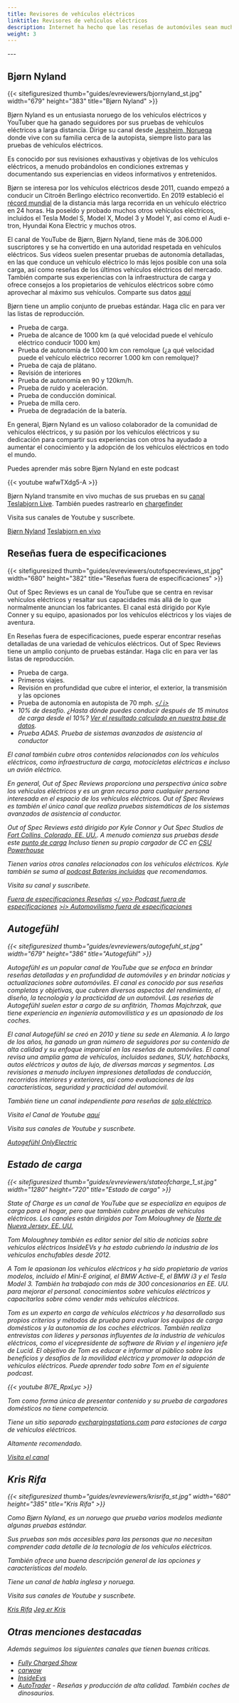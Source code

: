 ```yaml
---
title: Revisores de vehículos eléctricos
linktitle: Revisores de vehículos eléctricos
description: Internet ha hecho que las reseñas de automóviles sean mucho mejores que antes. En la televisión, es posible que obtengas una reseña de 2 a 3 minutos de un modelo específico en alguna exhibición de automóviles, pero con reseñas en YouTube y en línea, puedes obtener horas de materiales para cada modelo de vehículo eléctrico. EVKX.net tiene algunos críticos favoritos que le brindan las mejores reseñas de vehículos eléctricos. 
weight: 3
---
```

<!-- markdownlint-disable MD033 -->---

## Bjørn Nyland

{{< sitefiguresized thumb="guides/evreviewers/bjornyland_st.jpg" width="679" height="383" title="Bjørn Nyland" >}}

Bjørn Nyland es un entusiasta noruego de los vehículos eléctricos y YouTuber que ha ganado seguidores por sus pruebas de vehículos eléctricos a larga distancia. Dirige su canal desde [Jessheim, Noruega](https://www.google.com/maps/@60.1299626,11.1744069,783m/data=!3m1!1e3?entry=ttu)
donde vive con su familia cerca de la autopista, siempre listo para las pruebas de vehículos eléctricos.

Es conocido por sus revisiones exhaustivas y objetivas de los vehículos eléctricos, a menudo probándolos en condiciones extremas y documentando sus experiencias en videos informativos y entretenidos.

Bjørn se interesa por los vehículos eléctricos desde 2011, cuando empezó a conducir un Citroën Berlingo eléctrico reconvertido. En 2019 estableció el [récord mundial](https://www.youtube.com/watch?v=R-2Yj-uVeB0) de la distancia más larga recorrida en un vehículo eléctrico en 24 horas. Ha poseído y probado muchos otros vehículos eléctricos, incluidos el Tesla Model S, Model X, Model 3 y Model Y, así como el Audi e-tron, Hyundai Kona Electric y muchos otros.

El canal de YouTube de Bjørn, Bjørn Nyland, tiene más de 306.000 suscriptores y se ha convertido en una autoridad respetada en vehículos eléctricos. Sus vídeos suelen presentar pruebas de autonomía detalladas, en las que conduce un vehículo eléctrico lo más lejos posible con una sola carga, así como reseñas de los últimos vehículos eléctricos del mercado. También comparte sus experiencias con la infraestructura de carga y ofrece consejos a los propietarios de vehículos eléctricos sobre cómo aprovechar al máximo sus vehículos. Comparte sus datos [aquí](https://drive.google.com/drive/folders/1HOwktdiZmm40atGPwymzrxErMi1ZrKPP)

Bjørn tiene un amplio conjunto de pruebas estándar. Haga clic en <i class="bi-collection-play-fill text-black"></i> para ver las listas de reproducción.

- Prueba de carga. <a href="https://www.youtube.com/playlist?list=PLqKx2qnB8Xv4PSt0Sk_9tEkZ3fh6F7_qV" target="_blank"><i class="bi-collection-play-fill text-black"></i></a>
- Prueba de alcance de 1000 km (a qué velocidad puede el vehículo eléctrico conducir 1000 km) <a href="https://www.youtube.com/playlist?list=PLqKx2qnB8Xv7JYxuVkc5gSVJNWxaJmUNF" target="_blank"><i class="bi-collection-play -rellenar texto-negro"></i></a>
- Prueba de autonomía de 1.000 km con remolque (¿a qué velocidad puede el vehículo eléctrico recorrer 1.000 km con remolque)?
- Prueba de caja de plátano. <a href="https://www.youtube.com/playlist?list=PLqKx2qnB8Xv4S_twAZeVNXQkWIC--PapZ" target="_blank"><i class="bi-collection-play-fill text-black"></i ></a>
- Revisión de interiores
- Prueba de autonomía en 90 y 120km/h. <a href="https://www.youtube.com/playlist?list=PLqKx2qnB8Xv6aKC29mT8aC3YI6izOTzpF" target="_blank"><i class="bi-collection-play-fill text-black"></i></a>
- Prueba de ruido y aceleración. <a href="https://www.youtube.com/playlist?list=PLqKx2qnB8Xv5AMA7O-5EE1tSB8AXrPx2e" target="_blank"><i class="bi-collection-play-fill text-black"></i> </a>
- Prueba de conducción dominical. <a href="https://www.youtube.com/playlist?list=PLqKx2qnB8Xv7QSOjrZHCBBei5_1EEPJKS" target="_blank"><i class="bi-collection-play-fill text-black"></i></a>
- Prueba de milla cero. <a href="https://www.youtube.com/playlist?list=PLqKx2qnB8Xv6ddxPVkiqQZMNyLtYjqQkq" target="_blank"><i class="bi-collection-play-fill text-black"></i></a>
- Prueba de degradación de la batería. <a href="https://www.youtube.com/playlist?list=PLqKx2qnB8Xv4jDGrgoNliG_5PaxqT9a_P" taget="_blank"><i class="bi-collection-play-fill text-black"></i></a>

En general, Bjørn Nyland es un valioso colaborador de la comunidad de vehículos eléctricos, y su pasión por los vehículos eléctricos y su dedicación para compartir sus experiencias con otros ha ayudado a aumentar el conocimiento y la adopción de los vehículos eléctricos en todo el mundo.

Puedes aprender más sobre Bjørn Nyland en este podcast

{{< youtube wafwTXdg5-A >}}

Bjørn Nyland transmite en vivo muchas de sus pruebas en su [canal Teslabjorn Live](https://www.youtube.com/@TeslabjornLive24). También puedes rastrearlo en [chargefinder](https://chargefinder.com/en/live/teslabjorn)

Visita sus canales de Youtube y suscríbete.

<a href="https://www.youtube.com/@bjornnyland" target="_blank" class="btn btn-dark"><i class="bi bi-youtube"></i> Bjørn Nyland</a> <a href="https://www.youtube.com/@TeslabjornLive24" target="_blank" class="btn btn-dark"><i class="bi bi-youtube"></i> Teslabjorn en vivo</a>
## Reseñas fuera de especificaciones

{{< sitefiguresized thumb="guides/evreviewers/outofspecreviews_st.jpg" width="680" height="382" title="Reseñas fuera de especificaciones" >}}

Out of Spec Reviews es un canal de YouTube que se centra en revisar vehículos eléctricos y resaltar sus capacidades más allá de lo que normalmente anuncian los fabricantes. El canal está dirigido por Kyle Conner y su equipo, apasionados por los vehículos eléctricos y los viajes de aventura.

En Reseñas fuera de especificaciones, puede esperar encontrar reseñas detalladas de una variedad de vehículos eléctricos.
Out of Spec Reviews tiene un amplio conjunto de pruebas estándar. Haga clic en <i class="bi-collection-play-fill text-black"></i> para ver las listas de reproducción.

- Prueba de carga. <a href="https://www.youtube.com/playlist?list=PLVa4b_Vn4gbCM9DepIl6Ms1WENgEmki1b" target="_blank"><i class="bi-collection-play-fill text-black"></i></a>
- Primeros viajes. <a href="https://www.youtube.com/playlist?list=PLVa4b_Vn4gbBWaieOY6Z_zd37XlbHvsG6" target="_blank"><i class="bi-collection-play-fill text-black"></i></a>
- Revisión en profundidad que cubre el interior, el exterior, la transmisión y las opciones <a href="https://www.youtube.com/playlist?list=PLVa4b_Vn4gbCcL-FHtFY9837w0Hw5mAiG" target="_blank"><i class="bi -colección-reproducir-rellenar texto-negro"></i></a>
- Prueba de autonomía en autopista de 70 mph. <a href="https://www.youtube.com/playlist?list=PLVa4b_Vn4gbC-i-UCr10bnI3zwbnAm7kU" target="_blank"><i class="bi-collection-play-fill text-black"></ i></a>
- 10% de desafío. <a href="https://www.youtube.com/playlist?list=PLVa4b_Vn4gbCaQZul0c2KxJnRaH8uxZ4I" target="_blank"><i class="bi-collection-play-fill text-black"></i></a>¿Hasta dónde puedes conducir después de 15 minutos de carga desde el 10%? [Ver el resultado calculado en nuestra base de datos](/evsearch/?sortOrder=DrivingDistance120kmhCharged10Percent15Min).
- Prueba ADAS. <a href="https://www.youtube.com/playlist?list=PLVa4b_Vn4gbBRwZoFf2rrenzUwsKU0jZk" target="_blank"><i class="bi-collection-play-fill text-black"></i></a>Prueba de sistemas avanzados de asistencia al conductor

El canal también cubre otros contenidos relacionados con los vehículos eléctricos, como infraestructura de carga, motocicletas eléctricas e incluso un avión eléctrico.

En general, Out of Spec Reviews proporciona una perspectiva única sobre los vehículos eléctricos y es un gran recurso para cualquier persona interesada en el espacio de los vehículos eléctricos.
Out of Spec Reviews es también el único canal que realiza pruebas sistemáticas de los sistemas avanzados de asistencia al conductor.

Out of Spec Reviews está dirigido por Kyle Connor y Out Spec Studios de [Fort Collins, Colorado, EE. UU.](https://www.google.com/maps/place/40%C2%B033'27.0%22N+105%C2%B004'37.2%22W/@40.5331224,-105.1267027,13.25z/data=!4m4!3m3!8m2!3d40.5575024!4d-105.077008?entry=ttu). A menudo comienza sus pruebas desde este [punto de carga](https://www.google.com/maps/place/ChargePoint+Charging+Station/@40.7034806,-105.0004959,257m/data=!3m1!1e3!4m14!1m7!3m6!1s0x876ecc9b0ba5b31f:0xb9b69e642f7600f5!2sKum+%26+Go!8m2!3d40.7032659!4d-104.9999047!16s%2Fg%2F1tf2sqgr!3m5!1s0x876ecc9b04d9a58f:0x5be3446e078f2509!8m2!3d40.703674!4d-104.999549!16s%2Fg%2F11ny1s37zh?entry=ttu)
Incluso tienen su propio cargador de CC en [CSU Powerhouse](https://www.google.com/maps/@40.5942626,-105.0753647,74m/data=!3m1!1e3?entry=ttu)

Tienen varios otros canales relacionados con los vehículos eléctricos. Kyle también se suma al [podcast Baterías incluidas](https://www.youtube.com/channel/UC8t6qd-ss-pTvi0bqVzYGog) que recomendamos.

Visita su canal y suscríbete.

<a href="https://www.youtube.com/@OutofSpecReviews" target="_blank" class="btn btn-dark"><i class="bi bi-youtube"></i> Fuera de especificaciones Reseñas</a> <a href="https://www.youtube.com/@OutofSpecPodcast" target="_blank" class="btn btn-dark"><i class="bi bi-youtube"></ yo>
Podcast fuera de especificaciones</a> <a href="https://www.youtube.com/@OutofSpecMotoring" target="_blank" class="btn btn-dark"><i class="bi bi-youtube" >>i> Automovilismo fuera de especificaciones</a>
## Autogefühl

{{< sitefiguresized thumb="guides/evreviewers/autogefuhl_st.jpg" width="679" height="386" title="Autogefühl" >}}

Autogefühl es un popular canal de YouTube que se enfoca en brindar reseñas detalladas y en profundidad de automóviles y en brindar noticias y actualizaciones sobre automóviles. El canal es conocido por sus reseñas completas y objetivas, que cubren diversos aspectos del rendimiento, el diseño, la tecnología y la practicidad de un automóvil. Las reseñas de Autogefühl suelen estar a cargo de su anfitrión, Thomas Majchrzak, que tiene experiencia en ingeniería automovilística y es un apasionado de los coches.

El canal Autogefühl se creó en 2010 y tiene su sede en Alemania. A lo largo de los años, ha ganado un gran número de seguidores por su contenido de alta calidad y su enfoque imparcial en las reseñas de automóviles. El canal revisa una amplia gama de vehículos, incluidos sedanes, SUV, hatchbacks, autos eléctricos y autos de lujo, de diversas marcas y segmentos. Las revisiones a menudo incluyen impresiones detalladas de conducción, recorridos interiores y exteriores, así como evaluaciones de las características, seguridad y practicidad del automóvil.

También tiene un canal independiente para reseñas de <a href="https://www.youtube.com/@only_ev" target="_blank">solo eléctrico</a>.

Visita el Canal de Youtube [aquí](https://www.youtube.com/@autogefuehl/videos)

Visita sus canales de Youtube y suscríbete.

<a href="https://www.youtube.com/@autogefuehl" target="_blank" class="btn btn-dark"><i class="bi bi-youtube"></i> Autogefühl</a><a href="https://www.youtube.com/@only_ev" target="_blank" class="btn btn-dark"><i class="bi bi-youtube"></i> OnlyElectric </a>

## Estado de carga

{{< sitefiguresized thumb="guides/evreviewers/stateofcharge_1_st.jpg" width="1280" height="720" title="Estado de carga" >}}

State of Charge es un canal de YouTube que se especializa en equipos de carga para el hogar, pero que también cubre pruebas de vehículos eléctricos. Los canales están dirigidos por Tom Moloughney de [Norte de Nueva Jersey, EE. UU.](https://www.google.com/maps/place/Charging+Ahead+EV+Consulting/@40.7611725,-74.6597525,369a,35y,226.84h,44.97t/data=!3m1!1e3!4m15!1m8!3m7!1s0x89c39997d947c5e1:0xb2471e2c8ef76477!2s34+E+Fox+Chase+Rd,+Chester+Township,+NJ+07930,+USA!3b1!8m2!3d40.7590041!4d-74.6637613!16s%2Fg%2F11g0272ps0!3m5!1s0x89c39997decaf7bd:0x4cd31596bd1311c6!8m2!3d40.7590285!4d-74.6637302!16s%2Fg%2F11c1p17kv3?entry=ttu)

Tom Moloughney también es editor senior del sitio de noticias sobre vehículos eléctricos InsideEVs y ha estado cubriendo la industria de los vehículos enchufables desde 2012.

A Tom le apasionan los vehículos eléctricos y ha sido propietario de varios modelos, incluido el Mini-E original, el BMW Active-E, el BMW i3 y el Tesla Model 3. También ha trabajado con más de 300 concesionarios en EE. UU. para mejorar el personal. conocimientos sobre vehículos eléctricos y capacitarlos sobre cómo vender más vehículos eléctricos.

Tom es un experto en carga de vehículos eléctricos y ha desarrollado sus propios criterios y métodos de prueba para evaluar los equipos de carga domésticos y la autonomía de los coches eléctricos. También realiza entrevistas con líderes y personas influyentes de la industria de vehículos eléctricos, como el vicepresidente de software de Rivian y el ingeniero jefe de Lucid. El objetivo de Tom es educar e informar al público sobre los beneficios y desafíos de la movilidad eléctrica y promover la adopción de vehículos eléctricos. Puede aprender todo sobre Tom en el siguiente podcast.

{{< youtube 8l7E_RpxLyc >}}

Tom como forma única de presentar contenido y su prueba de cargadores domésticos no tiene competencia.

Tiene un sitio separado [evchargingstations.com](https://evchargingstations.com/) para estaciones de carga de vehículos eléctricos.

Altamente recomendado.

[Visita el canal](https://www.youtube.com/@StateOfChargeWithTomMoloughney)

## Kris Rifa

{{< sitefiguresized thumb="guides/evreviewers/krisrifa_st.jpg" width="680" height="385" title="Kris Rifa" >}}

Como Bjørn Nyland, es un noruego que prueba varios modelos mediante algunas pruebas estándar.

Sus pruebas son más accesibles para las personas que no necesitan comprender cada detalle de la tecnología de los vehículos eléctricos.

También ofrece una buena descripción general de las opciones y características del modelo.

Tiene un canal de habla inglesa y noruega.

Visita sus canales de Youtube y suscríbete.

<a href="https://www.youtube.com/@KrisRifa" target="_blank" class="btn btn-dark"><i class="bi bi-youtube"></i> Kris Rifa</a> <a href="https://www.youtube.com/@jegerkris" target="_blank" class="btn btn-dark"><i class="bi bi-youtube"></i> Jeg er Kris</a>


## Otras menciones destacadas

Además seguimos los siguientes canales que tienen buenas críticas.

- [Fully Charged Show](https://www.youtube.com/fullychargedshow)
- [carwow](https://www.youtube.com/@carwow)
- [InsideEvs](https://www.youtube.com/@InsideEVsUS)
- [AutoTrader](https://www.youtube.com/@AutoTraderTV) - Reseñas y producción de alta calidad. También coches de dinosaurios.